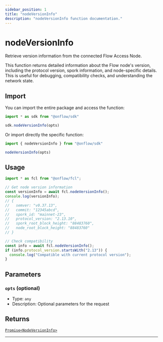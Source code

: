```yaml
---
sidebar_position: 1
title: "nodeVersionInfo"
description: "nodeVersionInfo function documentation."
---
```


<!-- THIS DOCUMENT IS AUTO-GENERATED FROM [onflow/sdk/src/node-version-info/node-version-info.ts](https://github.com/onflow/fcl-js/tree/master/packages/sdk/src/node-version-info/node-version-info.ts). DO NOT EDIT MANUALLY -->

# nodeVersionInfo

Retrieve version information from the connected Flow Access Node.

This function returns detailed information about the Flow node's version, including the protocol version, spork information, and node-specific details. This is useful for debugging, compatibility checks, and understanding the network state.

## Import

You can import the entire package and access the function:

```typescript
import * as sdk from "@onflow/sdk"

sdk.nodeVersionInfo(opts)
```

Or import directly the specific function:

```typescript
import { nodeVersionInfo } from "@onflow/sdk"

nodeVersionInfo(opts)
```

## Usage

```typescript
import * as fcl from "@onflow/fcl";

// Get node version information
const versionInfo = await fcl.nodeVersionInfo();
console.log(versionInfo);
// {
//   semver: "v0.37.13",
//   commit: "12345abcd",
//   spork_id: "mainnet-23",
//   protocol_version: "2.13.10",
//   spork_root_block_height: "88483760",
//   node_root_block_height: "88483760"
// }

// Check compatibility
const info = await fcl.nodeVersionInfo();
if (info.protocol_version.startsWith("2.13")) {
  console.log("Compatible with current protocol version");
}
```

## Parameters

### `opts` (optional)

- Type: `any`
- Description: Optional parameters for the request



## Returns

[`Promise<NodeVersionInfo>`](../types#nodeversioninfo)


---